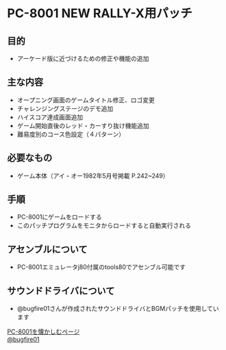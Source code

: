 # PC-8001 NEW RALLY-X用パッチ

## 目的
* アーケード版に近づけるための修正や機能の追加

## 主な内容
* オープニング画面のゲームタイトル修正、ロゴ変更  
* チャレンジングステージのデモ追加  
* ハイスコア達成画面追加  
* ゲーム開始直後のレッド・カーすり抜け機能追加  
* 難易度別のコース色設定（４パターン）  

## 必要なもの
* ゲーム本体（アイ・オー1982年5月号掲載 P.242~249）  

## 手順
* PC-8001にゲームをロードする  
* このパッチプログラムをモニタからロードすると自動実行される  

## アセンブルについて
* PC-8001エミュレータj80付属のtools80でアセンブル可能です  

## サウンドドライバについて
* @bugfire01さんが作成されたサウンドドライバとBGMパッチを使用しています

[PC-8001を懐かしむページ](https://bugfire2009.ojaru.jp/bgm.html)  
[@bugfire01](https://twitter.com/bugfire01)  
